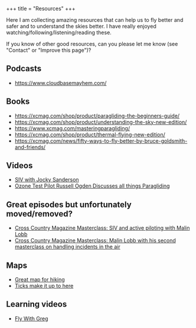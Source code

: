 +++
title = "Resources"
+++

Here I am collecting amazing resources that can help us to fly better and safer
and to understand the skies better. I have really enjoyed
watching/following/listening/reading these.

If you know of other good resources, can you please let me know (see "Contact"
or "Improve this page")?


## Podcasts

- <https://www.cloudbasemayhem.com/>


## Books

- <https://xcmag.com/shop/product/paragliding-the-beginners-guide/>
- <https://xcmag.com/shop/product/understanding-the-sky-new-edition/>
- <https://www.xcmag.com/masteringparagliding/>
- <https://xcmag.com/shop/product/thermal-flying-new-edition/>
- <https://xcmag.com/news/fifty-ways-to-fly-better-by-bruce-goldsmith-and-friends/>


## Videos

- [SIV with Jocky Sanderson](https://youtu.be/T2yqaePk08g)
- [Ozone Test Pilot Russell Ogden Discusses all things Paragliding](https://www.youtube.com/watch?v=_YVbdaLc1jk)


## Great episodes but unfortunately moved/removed?

- [Cross Country Magazine Masterclass: SIV and active piloting with Malin Lobb](https://youtu.be/fMihwZEe-Sg)
- [Cross Country Magazine Masterclass: Malin Lobb with his second masterclass on handling incidents in the air](https://www.youtube.com/watch?v=aD4F4gNBIXQ)


## Maps

- [Great map for hiking](https://norgeskart.no/)
- [Ticks make it up to here](https://flattkart.no/)


## Learning videos

- [Fly With Greg](https://flywithgreg.com/)
